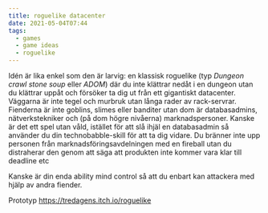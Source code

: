 ```yaml
---
title: roguelike datacenter
date: 2021-05-04T07:44
tags: 
  - games
  - game ideas
  - roguelike
---
```


Idén är lika enkel som den är larvig: en klassisk roguelike (typ _Dungeon crawl
stone soup_ eller _ADOM_) där du inte klättrar nedåt i en dungeon utan du
klättrar uppåt och försöker ta dig ut från ett gigantiskt datacenter. Väggarna
är inte tegel och murbruk utan långa rader av rack-servrar. Fienderna är inte
goblins, slimes eller banditer utan dom är databasadmins, nätverkstekniker och
(på dom högre nivåerna) marknadspersoner. Kanske är det ett spel utan våld,
istället för att slå ihjäl en databasadmin så använder du din technobabble-skill
för att ta dig vidare. Du bränner inte upp personen från marknadsföringsavdelningen
med en fireball utan du distraherar den genom att säga att produkten inte kommer vara
klar till deadline etc

Kanske är din enda ability mind control så att du enbart kan attackera med hjälp av 
andra fiender. 

Prototyp https://tredagens.itch.io/roguelike
